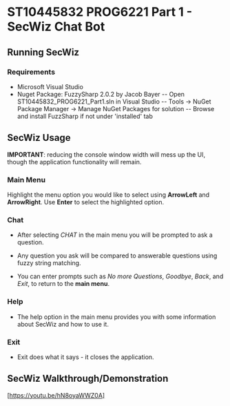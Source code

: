 # ST10445832 PROG6221 Part 1 - SecWiz Chat Bot

## Running SecWiz
### Requirements
- Microsoft Visual Studio
- Nuget Package: FuzzySharp 2.0.2 by Jacob Bayer
  -- Open ST10445832_PROG6221_Part1.sln in Visual Studio
  -- Tools -> NuGet Package Manager -> Manage NuGet Packages for solution
  -- Browse and install FuzzSharp if not under 'installed' tab


## SecWiz Usage
__IMPORTANT__: reducing the console window width will mess up the UI, though the application functionality will remain.

### Main Menu
Highlight the menu option you would like to select using __ArrowLeft__ and __ArrowRight__.
Use __Enter__ to select the highlighted option.

### Chat
- After selecting _CHAT_ in the main menu you will be prompted to ask a question.
- Any question you ask will be compared to answerable questions using fuzzy string matching.

- You can enter prompts such as _No more Questions_, _Goodbye_, _Back_, and _Exit_, to return to the __main menu__.

### Help
- The help option in the main menu provides you with some information about SecWiz and how to use it.

### Exit
- Exit does what it says - it closes the application.


## SecWiz Walkthrough/Demonstration
[https://youtu.be/hN8oyaWWZ0A]
